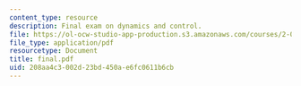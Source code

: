 ```yaml
---
content_type: resource
description: Final exam on dynamics and control.
file: https://ol-ocw-studio-app-production.s3.amazonaws.com/courses/2-003j-dynamics-and-control-i-fall-2007/208aa4c3002d23bd450ae6fc0611b6cb_final.pdf
file_type: application/pdf
resourcetype: Document
title: final.pdf
uid: 208aa4c3-002d-23bd-450a-e6fc0611b6cb
---
```

